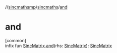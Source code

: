 //[sincmathsmp](../../index.md)/[sincmaths](index.md)/[and](and.md)

# and

[common]\
infix fun [SincMatrix](-sinc-matrix/index.md).[and](and.md)(rhs: [SincMatrix](-sinc-matrix/index.md)): [SincMatrix](-sinc-matrix/index.md)
